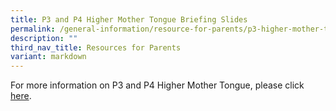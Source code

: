 ```yaml
---
title: P3 and P4 Higher Mother Tongue Briefing Slides
permalink: /general-information/resource-for-parents/p3-higher-mother-tongue-briefing-slides/
description: ""
third_nav_title: Resources for Parents
variant: markdown
---
```

For more information on P3 and P4 Higher Mother Tongue, please click [here](/files/Resource%20for%20Parents/P3%20HMTL%20Briefing%20Slides/P3_and_P4_HMTL_Briefing_Slides_for_parents__updated_25_Oct_2024.pdf).